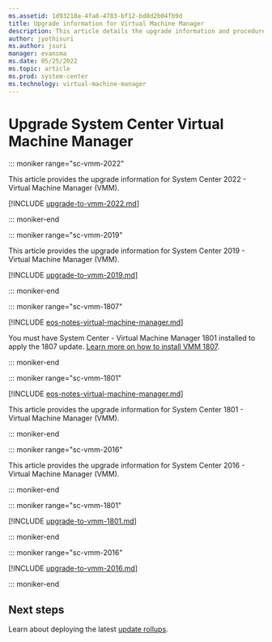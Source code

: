 ```yaml
---
ms.assetid: 1d93218a-4fa8-4783-bf12-bd8d2b04fb9d
title: Upgrade information for Virtual Machine Manager
description: This article details the upgrade information and procedures for Virtual Machine Manager.
author: jyothisuri
ms.author: jsuri
manager: evansma
ms.date: 05/25/2022
ms.topic: article
ms.prod: system-center
ms.technology: virtual-machine-manager
---
```


# Upgrade System Center Virtual Machine Manager

::: moniker range="sc-vmm-2022"

This article provides the upgrade information for System Center 2022 - Virtual Machine Manager (VMM).

[!INCLUDE [upgrade-to-vmm-2022.md](../includes/upgrade-to-vmm-2022.md)]

::: moniker-end

::: moniker range="sc-vmm-2019"

This article provides the upgrade information for System Center 2019 - Virtual Machine Manager (VMM).

[!INCLUDE [upgrade-to-vmm-2019.md](../includes/upgrade-to-vmm-2019.md)]

::: moniker-end

::: moniker range="sc-vmm-1807"

[!INCLUDE [eos-notes-virtual-machine-manager.md](../includes/eos-notes-virtual-machine-manager.md)]

You must have System Center - Virtual Machine Manager 1801 installed to apply the 1807 update. [Learn more on how to install VMM 1807](https://support.microsoft.com/en-us/help/4135364/system-center-virtual-machine-manager-version-1807).

::: moniker-end

::: moniker range="sc-vmm-1801"

[!INCLUDE [eos-notes-virtual-machine-manager.md](../includes/eos-notes-virtual-machine-manager.md)]

This article provides the upgrade information for System Center 1801 - Virtual Machine Manager (VMM).

::: moniker-end

::: moniker range="sc-vmm-2016"

This article provides the upgrade information for System Center 2016 - Virtual Machine Manager (VMM).

::: moniker-end

::: moniker range="sc-vmm-1801"

[!INCLUDE [upgrade-to-vmm-1801.md](../includes/upgrade-to-vmm-1801.md)]

::: moniker-end

::: moniker range="sc-vmm-2016"

[!INCLUDE [upgrade-to-vmm-2016.md](../includes/upgrade-to-vmm-2016.md)]

::: moniker-end

## Next steps

Learn about deploying the latest [update rollups](update-rollups.md).
